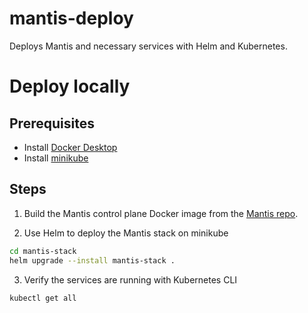 # mantis-deploy

Deploys Mantis and necessary services with Helm and Kubernetes.

# Deploy locally

## Prerequisites

- Install [Docker Desktop](https://www.docker.com/products/docker-desktop/)
- Install [minikube](https://minikube.sigs.k8s.io/docs/start/)

## Steps

1. Build the Mantis control plane Docker image from the [Mantis repo](https://github.com/Netflix/mantis/blob/master/mantis-control-plane/buildDockerImage.sh).

2. Use Helm to deploy the Mantis stack on minikube

```sh
cd mantis-stack
helm upgrade --install mantis-stack .
```

3. Verify the services are running with Kubernetes CLI
```sh
kubectl get all
```